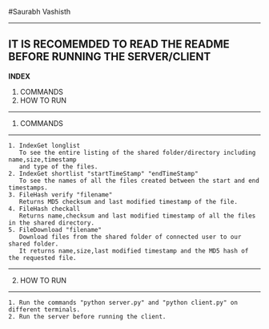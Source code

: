 		
#Saurabh Vashisth

------------------------------------------------------------------------------------------------
IT IS RECOMEMDED TO READ THE README BEFORE RUNNING THE SERVER/CLIENT  
------------------------------------------------------------------------------------------------

 **INDEX**  

1. COMMANDS
2. HOW TO RUN  
------------------------------------------------------------------------------------------------
1. COMMANDS  
------------------------------------------------------------------------------------------------

	1. IndexGet longlist   
	   To see the entire listing of the shared folder/directory including name,size,timestamp 
	   and type of the files.  
	2. IndexGet shortlist "startTimeStamp" "endTimeStamp"  
	   To see the names of all the files created between the start and end timestamps.  
	3. FileHash verify "filename"  
	   Returns MD5 checksum and last modified timestamp of the file.  
	4. FileHash checkall  
	   Returns name,checksum and last modified timestamp of all the files in the shared directory.  
	5. FileDownload "filename"  
	   Download files from the shared folder of connected user to our shared folder.  
	   It returns name,size,last modified timestamp and the MD5 hash of the requested file.  
------------------------------------------------------------------------------------------------
2. HOW TO RUN  
------------------------------------------------------------------------------------------------
	
	1. Run the commands "python server.py" and "python client.py" on different terminals.  
	2. Run the server before running the client.  
